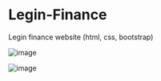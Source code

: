# Legin-Finance
Legin finance website  (html, css, bootstrap)

![image](https://user-images.githubusercontent.com/82168872/188579435-7d052704-397e-4199-8d61-9014357ac215.png)

![image](https://user-images.githubusercontent.com/82168872/188578996-c4bf9376-e776-474d-be25-0efc2959ef18.png)

